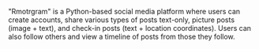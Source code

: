 "Rmotrgram" is a Python-based social media platform where users can create accounts, share various types of posts text-only, picture posts (image + text), and check-in posts (text + location coordinates).
Users can also follow others and view a timeline of posts from those they follow.
